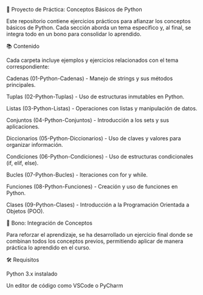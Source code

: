 📌 Proyecto de Práctica: Conceptos Básicos de Python

Este repositorio contiene ejercicios prácticos para afianzar los conceptos básicos de Python. Cada sección aborda un tema específico y, al final, se integra todo en un bono para consolidar lo aprendido.

📚 Contenido

Cada carpeta incluye ejemplos y ejercicios relacionados con el tema correspondiente:

Cadenas (01-Python-Cadenas) - Manejo de strings y sus métodos principales.

Tuplas (02-Python-Tuplas) - Uso de estructuras inmutables en Python.

Listas (03-Python-Listas) - Operaciones con listas y manipulación de datos.

Conjuntos (04-Python-Conjuntos) - Introducción a los sets y sus aplicaciones.

Diccionarios (05-Python-Diccionarios) - Uso de claves y valores para organizar información.

Condiciones (06-Python-Condiciones) - Uso de estructuras condicionales (if, elif, else).

Bucles (07-Python-Bucles) - Iteraciones con for y while.

Funciones (08-Python-Funciones) - Creación y uso de funciones en Python.

Clases (09-Python-Clases) - Introducción a la Programación Orientada a Objetos (POO).

🎯 Bono: Integración de Conceptos

Para reforzar el aprendizaje, se ha desarrollado un ejercicio final donde se combinan todos los conceptos previos, permitiendo aplicar de manera práctica lo aprendido en el curso.

🛠 Requisitos

Python 3.x instalado

Un editor de código como VSCode o PyCharm

